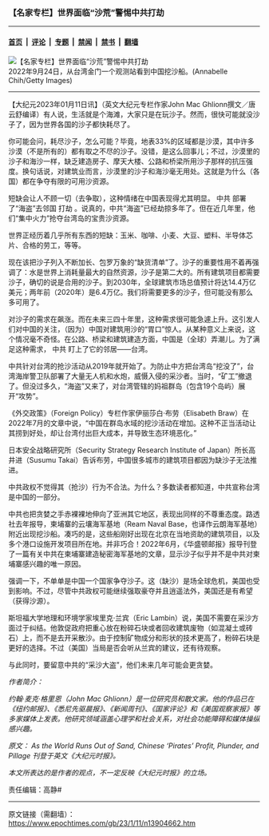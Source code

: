### 【名家专栏】世界面临“沙荒”警惕中共打劫

---

#### [首页](../../../..?n13904662) &nbsp;|&nbsp; [评论](../../../../../epoch-comment?n13904662) &nbsp;|&nbsp; [专题](../../../../../epoch-special?n13904662) &nbsp;|&nbsp; [禁闻](../../../../../epoch-news?n13904662) &nbsp;|&nbsp; [禁书](../../../../../books?n13904662) &nbsp;|&nbsp; [翻墙](https://github.com/gfw-breaker/nogfw/blob/master/README.md?n13904662)


<div><img alt="【名家专栏】世界面临“沙荒”警惕中共打劫" class="attachment-djy_600_400 size-djy_600_400 wp-post-image" src="https://i.epochtimes.com/assets/uploads/2023/01/id13904663-taiwan-strait-700x420-600x400.jpg"/>
<div class="caption">
 2022年9月24日，从台湾金门一个观测站看到中国挖沙船。(Annabelle Chih/Getty Images)
</div></div><hr/><div class="post_content" id="artbody" itemprop="articleBody">
 <!-- article content begin -->
 <p>
  【大纪元2023年01月11日讯】（英文大纪元专栏作家John Mac Ghlionn撰文／唐云舒编译）有人说，生活就是个海滩，大家只是在玩沙子。然而，很快可能就没沙子了，因为世界各国的沙子都快耗尽了。
 </p>
 <p>
  你可能会问，耗尽沙子，怎么可能？毕竟，地表33%的区域都是沙漠，其中许多沙漠（不是所有的）都有取之不尽的沙子。没错，是这么回事儿；不过，沙漠里的沙子和海沙一样，缺乏建造房子、摩天大楼、公路和桥梁所用沙子那样的抗压强度。换句话说，对建筑业而言，沙漠里的沙子和海沙毫无用处。这就是为什么（各国）都在争夺有限的可用沙资源。
 </p>
 <p>
  短缺会让人不顾一切（去争取），这种情绪在中国表现得尤其明显。
  <ok href="https://www.epochtimes.com/gb/tag/%E4%B8%AD%E5%85%B1.html">
   中共
  </ok>
  部署了“海盗”去邻国
  <ok href="https://www.epochtimes.com/gb/tag/%E6%89%93%E5%8A%AB.html">
   打劫
  </ok>
  。说真的，中共“海盗”已经劫掠多年了。但在近几年里，他们“集中火力”抢夺台湾岛的宝贵沙资源。
 </p>
 <p>
  世界正经历着几乎所有东西的短缺：玉米、咖啡、小麦、大豆、塑料、半导体芯片、合格的劳工，等等。
 </p>
 <p>
  现在该把沙子列入不断加长、包罗万象的“缺货清单”了。沙子的重要性用不着再强调了：水是世界上消耗量最大的自然资源，沙子是第二大的。所有建筑项目都需要沙子，确切的说是合用的沙子。到2030年，全球建筑市场总值预计将达14.4万亿美元；两年前（2020年）是6.4万亿。我们将需要更多的沙子，但可能没有那么多可用了。
 </p>
 <p>
  对沙子的需求在飙涨。而在未来三四十年里，这种需求很可能急遽上升。这引发人们对中国的关注，（因为）中国对建筑用沙的“胃口”惊人。从某种意义上来说，这个情况毫不奇怪。在公路、桥梁和建筑建造方面，中国是（全球）弄潮儿。为了满足这种需求，
  <ok href="https://www.epochtimes.com/gb/tag/%E4%B8%AD%E5%85%B1.html">
   中共
  </ok>
  盯上了它的邻居——台湾。
 </p>
 <p>
  中共针对台湾的抢沙活动从2019年就开始了。为防止中方把台湾岛“挖没了”，台湾海岸警卫队部署了大量无人机和水炮，威慑入侵的采沙者。当时，“矿工”撤退了。但没过多久，“海盗”又来了，对台湾管辖的妈祖群岛（包含19个岛屿）展开“攻势”。
 </p>
 <p>
  《外交政策》（Foreign Policy）专栏作家伊丽莎白‧布劳（Elisabeth Braw）在2022年7月的文章中说，“中国在群岛水域的挖沙活动在增加。这种不正当活动让其捞到好处，却让台湾付出巨大成本，并导致生态环境恶化。”
 </p>
 <p>
  日本安全战略研究所（Security Strategy Research Institute of Japan）所长高井进（Susumu Takai）告诉布劳，中国很多城市的建筑项目都因为缺沙子无法推进。
 </p>
 <p>
  中共政权不觉得其（抢沙）行为不合法。为什么？多数读者都知道，中共宣称台湾是中国的一部分。
 </p>
 <p>
  中共也把贪婪之手赤裸裸地伸向了亚洲其它地区，表现出同样的不尊重态度。路透社去年报导，柬埔寨的云壤海军基地（Ream Naval Base，也译作云朗海军基地）附近出现挖沙船。凑巧的是，这些船刚好出现在北京在当地资助的建筑项目，以及多个港口设施开发项目所在地。并非巧合！2022年6月，《华盛顿邮报》报导刊登了一篇有关中共在柬埔寨建造秘密海军基地的文章，显示沙子似乎并不是中共对柬埔寨感兴趣的唯一原因。
 </p>
 <p>
  强调一下，不单单是中国一个国家争夺沙子。这（缺沙）是场全球危机，美国也受到影响。不过，尽管中共政权可能继续强取豪夺并且逍遥法外，美国还是有希望（获得沙源）。
 </p>
 <p>
  斯坦福大学地理和环境学家埃里克‧兰宾（Eric Lambin）说，美国不需要在采沙方面过于纠结。他敦促政府把重心放在粉碎石块或者回收建筑废物（如混凝土或砖石）上，而不是去开采散沙。由于控制矿物成分和形状的技术更高了，粉碎石块是更好的选择。不过（美国）当局是否会听从兰宾的建议，还有待观察。
 </p>
 <p>
  与此同时，要留意中共的“采沙大盗”，他们未来几年可能会更贪婪。
 </p>
 <p>
  <em>
   作者简介：
  </em>
 </p>
 <p>
  <em>
   约翰‧麦克‧格⾥恩（John Mac Ghlionn）是一位研究员和散文家。他的作品已在《纽约邮报》、《悉尼先驱晨报》、《新闻周刊》、《国家评论》和《美国观察家报》等多家媒体上发表。他研究领域涵盖心理学和社会关系，对社会功能障碍和媒体操纵感兴趣。
  </em>
 </p>
 <p>
  <em>
   原文：
   <ok href="https://www.theepochtimes.com/as-the-world-runs-out-of-sand-chinese-pirates-profit-plunder-and-pillage_4961015.html">
    As the World Runs Out of Sand, Chinese ‘Pirates’ Profit, Plunder, and Pillage
   </ok>
   刊登于英文《大纪元时报》。
  </em>
 </p>
 <p>
  <em>
   本文所表达的是作者的观点，不一定反映《大纪元时报》的立场。
  </em>
 </p>
 <p>
  责任编辑：高静#
 </p>
 <!-- article content end -->
 <div id="below_article_ad">
 </div>
</div>


---

原文链接（需翻墙）：https://www.epochtimes.com/gb/23/1/11/n13904662.htm